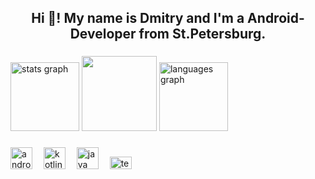 <h2 align="center">Hi 👋! My name is Dmitry and I'm a Android-Developer from St.Petersburg.</h2>

###

<div align="left">
  <img src="https://github-readme-stats-sigma-five.vercel.app/api?username=khvatid&hide_title=false&hide_rank=false&show_icons=true&include_all_commits=true&count_private=true&disable_animations=false&theme=darcula&locale=en&hide_border=true" height="110" alt="stats graph"  />
  <img height="120" src="https://media.tenor.com/bE4k2Xky_iMAAAAC/super-sus-train.gif"  />
  <img src="https://github-readme-stats-sigma-five.vercel.app/api/top-langs?username=khvatid&locale=en&hide_title=false&layout=compact&card_width=320&langs_count=3&theme=darcula&hide_border=true" height="110" alt="languages graph"  />
</div>

###




<div align="left">
  <img src="https://img.shields.io/badge/Android-3DDC84?logo=android&logoColor=black&style=for-the-badge" height="35" alt="android logo"  />
  <img width="10" />
  <img src="https://skillicons.dev/icons?i=kotlin" height="35" alt="kotlin logo"  />
  <img width="10" />
  <img src="https://skillicons.dev/icons?i=java" height="35" alt="java logo"  />
  <img width="10" />
  <a href="https://t.me/khvatid" target="_blank">
    <img width = "35" height="20" src="https://raw.githubusercontent.com/maurodesouza/profile-readme-generator/master/src/assets/icons/social/telegram/default.svg" alt="telegram logo" />
  </a>
</div>
